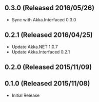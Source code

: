 ## 0.3.0 (Released 2016/05/26)

* Sync with Akka.Interfaced 0.3.0

## 0.2.1 (Released 2016/04/25)

* Update Akka.NET 1.0.7
* Update Akka.Interfaced 0.2.1

## 0.2.0 (Released 2015/11/09)

## 0.1.0 (Released 2015/11/08)

* Initial Release
